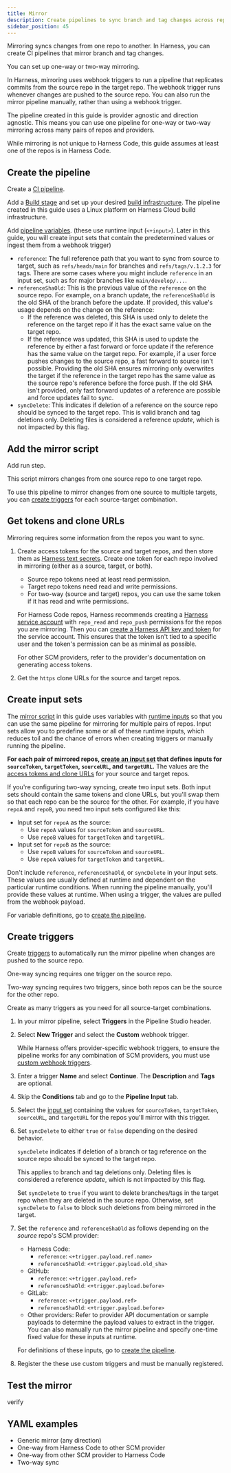 ```yaml
---
title: Mirror
description: Create pipelines to sync branch and tag changes across repos.
sidebar_position: 45
---
```


Mirroring syncs changes from one repo to another. In Harness, you can create CI pipelines that mirror branch and tag changes.

You can set up one-way or two-way mirroring.

In Harness, mirroring uses webhook triggers to run a pipeline that replicates commits from the source repo in the target repo. The webhook trigger runs whenever changes are pushed to the source repo. You can also run the mirror pipeline manually, rather than using a webhook trigger.

The pipeline created in this guide is provider agnostic and direction agnostic. This means you can use one pipeline for one-way or two-way mirroring across many pairs of repos and providers.

While mirroring is not unique to Harness Code, this guide assumes at least one of the repos is in Harness Code.

## Create the pipeline

Create a [CI pipeline]().

Add a [Build stage]() and set up your desired [build infrastructure](). The pipeline created in this guide uses a Linux platform on Harness Cloud build infrastructure.

Add [pipeline variables]().
(these use runtime input (`<+input>`). Later in this guide, you will create input sets that contain the predetermined values or ingest them from a webhook trigger)

* `reference`: The full reference path that you want to sync from source to target, such as `refs/heads/main` for branches and `refs/tags/v.1.2.3` for tags. There are some cases where you might include `reference` in an input set, such as for major branches like `main/develop/...`.
* `referenceShaOld`: This is the previous value of the `reference` on the source repo. For example, on a branch update, the `referenceShaOld` is the old SHA of the branch before the update. If provided, this value's usage depends on the change on the reference:
   * If the reference was deleted, this SHA is used only to delete the reference on the target repo if it has the exact same value on the target repo.
   * If the reference was updated, this SHA is used to update the reference by either a fast forward or force update if the reference has the same value on the target repo. For example, if a user force pushes changes to the source repo, a fast forward to source isn't possible. Providing the old SHA ensures mirroring only overwrites the target if the reference in the target repo has the same value as the source repo's reference before the force push. If the old SHA isn't provided, only fast forward updates of a reference are possible and force updates fail to sync.
* `syncDelete`: This indicates if deletion of a reference on the source repo should be synced to the target repo. This is valid branch and tag deletions only. Deleting files is considered a reference *update*, which is not impacted by this flag.

## Add the mirror script

Add run step.

This script mirrors changes from one source repo to one target repo.

To use this pipeline to mirror changes from one source to multiple targets, you can [create triggers](#create-triggers) for each source-target combination.





## Get tokens and clone URLs

Mirroring requires some information from the repos you want to sync.

1. Create access tokens for the source and target repos, and then store them as [Harness text secrets](/docs/platform/secrets/add-use-text-secrets). Create one token for each repo involved in mirroring (either as a source, target, or both).

   * Source repo tokens need at least read permission.
   * Target repo tokens need read and write permissions.
   * For two-way (source and target) repos, you can use the same token if it has read and write permissions.

   For Harness Code repos, Harness recommends creating a [Harness service account](/docs/platform/role-based-access-control/add-and-manage-service-account) with `repo_read` and `repo_push` permissions for the repos you are mirroring. Then you can [create a Harness API key and token](/docs/platform/automation/api/add-and-manage-api-keys) for the service account. This ensures that the token isn't tied to a specific user and the token's permission can be as minimal as possible.

   For other SCM providers, refer to the provider's documentation on generating access tokens.

2. Get the `https` clone URLs for the source and target repos.

## Create input sets

The [mirror script](#add-the-mirror-script) in this guide uses variables with [runtime inputs](/docs/platform/variables-and-expressions/runtime-inputs.md) so that you can use the same pipeline for mirroring for multiple pairs of repos. Input sets allow you to predefine some or all of these runtime inputs, which reduces toil and the chance of errors when creating triggers or manually running the pipeline.

**For each pair of mirrored repos, [create an input set](/docs/platform/pipelines/input-sets.md) that defines inputs for `sourceToken`, `targetToken`, `sourceURL`, and `targetURL`.** The values are the [access tokens and clone URLs](#get-tokens-and-clone-urls) for your source and target repos.

If you're configuring two-way syncing, create two input sets. Both input sets should contain the same tokens and clone URLs, but you'll swap them so that each repo can be the source for the other. For example, if you have `repoA` and `repoB`, you need two input sets configured like this:

   * Input set for `repoA` as the source:
      * Use `repoA` values for `sourceToken` and `sourceURL`.
      * Use `repoB` values for `targetToken` and `targetURL`.
   * Input set for `repoB` as the source:
      * Use `repoB` values for `sourceToken` and `sourceURL`.
      * Use `repoA` values for `targetToken` and `targetURL`.

Don't include `reference`, `referenceShaOld`, or `syncDelete` in your input sets. These values are usually defined at runtime and dependent on the particular runtime conditions. When running the pipeline manually, you'll provide these values at runtime. When using a trigger, the values are pulled from the webhook payload.

For variable definitions, go to [create the pipeline](#create-the-pipeline).

## Create triggers

Create [triggers](/docs/platform/triggers/triggers-overview) to automatically run the mirror pipeline when changes are pushed to the source repo.

One-way syncing requires one trigger on the source repo.

Two-way syncing requires two triggers, since both repos can be the source for the other repo.

Create as many triggers as you need for all source-target combinations.

1. In your mirror pipeline, select **Triggers** in the Pipeline Studio header.
2. Select **New Trigger** and select the **Custom** webhook trigger.

   While Harness offers provider-specific webhook triggers, to ensure the pipeline works for any combination of SCM providers, you must use [custom webhook triggers](/docs/platform/triggers/trigger-deployments-using-custom-triggers).

3. Enter a trigger **Name** and select **Continue**. The **Description** and **Tags** are optional.
4. Skip the **Conditions** tab and go to the **Pipeline Input** tab.
5. Select the [input set](#create-input-sets) containing the values for `sourceToken`, `targetToken`, `sourceURL`, and `targetURL` for the repos you'll mirror with this trigger.
6. Set `syncDelete` to either `true` or `false` depending on the desired behavior.

   `syncDelete` indicates if deletion of a branch or tag reference on the source repo should be synced to the target repo.

   This applies to branch and tag deletions only. Deleting files is considered a reference *update*, which is not impacted by this flag.

   Set `syncDelete` to `true` if you want to delete branches/tags in the target repo when they are deleted in the source repo. Otherwise, set `syncDelete` to `false` to block such deletions from being mirrored in the target.

7. Set the `reference` and `referenceShaOld` as follows depending on the *source* repo's SCM provider:

   * Harness Code:
      * `reference`: `<+trigger.payload.ref.name>`
      * `referenceShaOld`: `<+trigger.payload.old_sha>`
   * GitHub:
      * `reference`: `<+trigger.payload.ref>`
      * `referenceShaOld`: `<+trigger.payload.before>`
   * GitLab:
      * `reference`: `<+trigger.payload.ref>`
      * `referenceShaOld`: `<+trigger.payload.before>`
   * Other providers: Refer to provider API documentation or sample payloads to determine the payload values to extract in the trigger. You can also manually run the mirror pipeline and specify one-time fixed value for these inputs at runtime.

   For definitions of these inputs, go to [create the pipeline](#create-the-pipeline).

8. Register the 
these use custom triggers and must be manually registered.


## Test the mirror

verify

## YAML examples

* Generic mirror (any direction)
* One-way from Harness Code to other SCM provider
* One-way from other SCM provider to Harness Code
* Two-way sync